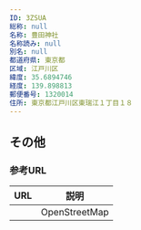 ```yaml
---
ID: 3ZSUA
総称: null
名称: 豊田神社
名称読み: null
別名: null
都道府県: 東京都
区域: 江戸川区
緯度: 35.6894746
経度: 139.898813
郵便番号: 1320014
住所: 東京都江戸川区東瑞江１丁目１８
---
```


## その他

### 参考URL

| URL | 説明          |
| --- | ------------- |
|     | OpenStreetMap |
